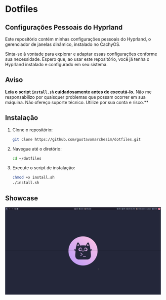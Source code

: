 # Dotfiles

## Configurações Pessoais do Hyprland

Este repositório contém minhas configurações pessoais do Hyprland, o gerenciador de janelas dinâmico, instalado no CachyOS. 

Sinta-se à vontade para explorar e adaptar essas configurações conforme sua necessidade. Espero que, ao usar este repositório, você já tenha o Hyprland instalado e configurado em seu sistema. 

## Aviso

**Leia o script `install.sh` cuidadosamente antes de executá-lo.** Não me responsabilizo por quaisquer problemas que possam ocorrer em sua máquina. Não ofereço suporte técnico. Utilize por sua conta e risco.**

## Instalação

1. Clone o repositório:

   ```bash
   git clone https://github.com/gustavomarchesim/dotfiles.git
   
   ```
2. Navegue até o diretório:

	```bash
	cd ~/dotfiles
	
	```
3. Execute o script de instalação:

	```bash
    chmod +x install.sh
   ./install.sh

	```

## Showcase
![alt text](/assets/imagem.png)
